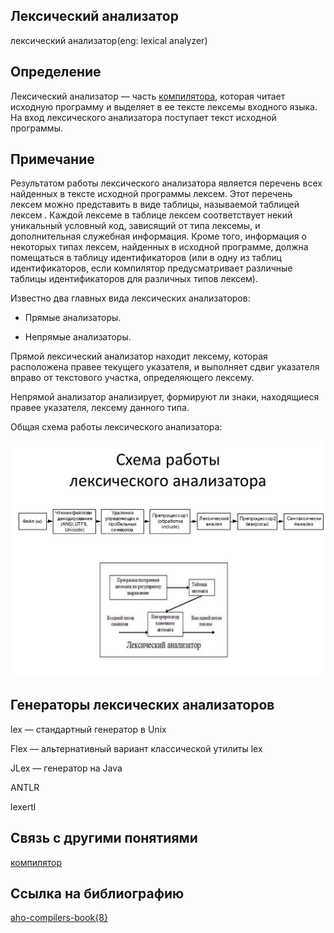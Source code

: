 ## Лексический анализатор
лексический анализатор(eng: lexical analyzer) 

## Определение
Лексический анализатор — часть [компилятора](compiler_1.md), которая читает исходную программу и выделяет в ее тексте лексемы входного языка. На вход лексического анализатора поступает текст исходной программы.
## Примечание

Результатом работы лексического анализатора является перечень всех найденных в тексте исходной программы лексем. Этот перечень лексем можно представить в виде таблицы, называемой таблицей лексем . Каждой лексеме в таблице лексем соответствует некий уникальный условный код, зависящий от типа лексемы, и дополнительная служебная информация. Кроме того, информация о некоторых типах лексем, найденных в исходной программе, должна помещаться в таблицу идентификаторов (или в одну из таблиц идентификаторов, если компилятор предусматривает различные таблицы идентификаторов для различных типов лексем).

Известно два главных вида лексических анализаторов:

 - Прямые анализаторы.

 - Непрямые анализаторы.

Прямой лексический анализатор находит лексему, которая расположена правее текущего указателя, и выполняет сдвиг указателя вправо от текстового участка, определяющего лексему. 

Непрямой анализатор анализирует, формируют ли знаки, находящиеся правее указателя, лексему данного типа.

Общая схема работы лексического анализатора:

![lexical analyzer](images/lexical%20analyzer.png "Общая схема работы лексического анализатора")

## Генераторы лексических анализаторов

lex — стандартный генератор в Unix

Flex — альтернативный вариант классической утилиты lex

JLex — генератор на Java

ANTLR

lexertl

## Связь с другими понятиями
[компилятор](compiler_1.md)
## Cсылка на библиографию
[aho-compilers-book{8}](../bibliography/aho-compilers-book%7B8%7D.md)
